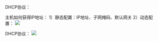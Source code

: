DHCP协议：

主机如何获得IP地址：
1）静态配置：IP地址、子网掩码、默认网关
2）动态配置：
![](https://tva1.sinaimg.cn/large/008eGmZEly1gosjz6ggh1j30bx07j0tw.jpg)

DHCP协议：
![](https://tva1.sinaimg.cn/large/008eGmZEly1gosjzfcv7gj313r0hlgwe.jpg)
